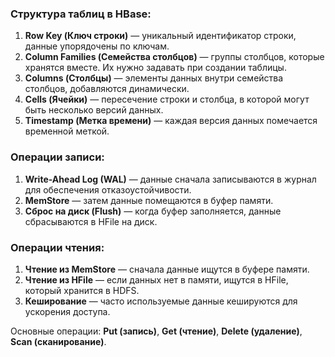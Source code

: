 ### Структура таблиц в HBase:

1. **Row Key (Ключ строки)** — уникальный идентификатор строки, данные упорядочены по ключам.
2. **Column Families (Семейства столбцов)** — группы столбцов, которые хранятся вместе. Их нужно задавать при создании таблицы.
3. **Columns (Столбцы)** — элементы данных внутри семейства столбцов, добавляются динамически.
4. **Cells (Ячейки)** — пересечение строки и столбца, в которой могут быть несколько версий данных.
5. **Timestamp (Метка времени)** — каждая версия данных помечается временной меткой.

### Операции записи:

1. **Write-Ahead Log (WAL)** — данные сначала записываются в журнал для обеспечения отказоустойчивости.
2. **MemStore** — затем данные помещаются в буфер памяти.
3. **Сброс на диск (Flush)** — когда буфер заполняется, данные сбрасываются в HFile на диск.

### Операции чтения:

1. **Чтение из MemStore** — сначала данные ищутся в буфере памяти.
2. **Чтение из HFile** — если данных нет в памяти, ищутся в HFile, который хранится в HDFS.
3. **Кеширование** — часто используемые данные кешируются для ускорения доступа.

Основные операции: **Put (запись)**, **Get (чтение)**, **Delete (удаление)**, **Scan (сканирование)**.